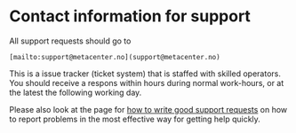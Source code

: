 # Contact information for support

All support requests should go to

    [mailto:support@metacenter.no](support@metacenter.no)

This is a issue tracker (ticket system) that is staffed with skilled operators.
You should receive a respons within hours during normal work-hours, or at the latest the following working day.

Please also look at the page for [how to write good support requests](support/how_to_write_good_support_requests.md) on
how to report problems in the most effective way for getting help quickly.


